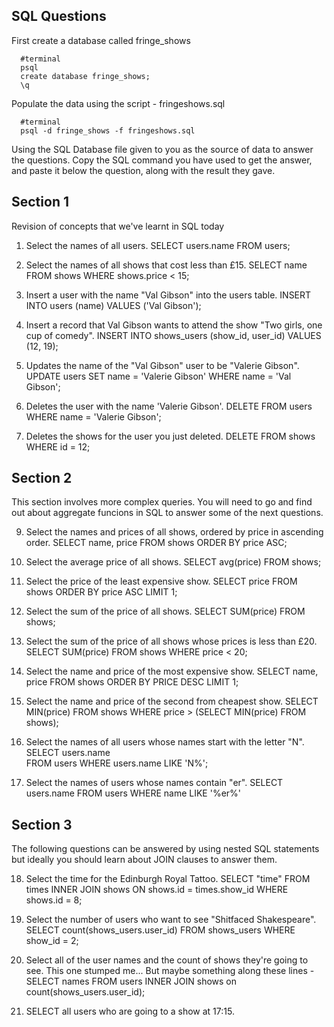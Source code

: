 ## SQL Questions

First create a database called fringe_shows
```
  #terminal
  psql
  create database fringe_shows;
  \q
```

Populate the data using the script - fringeshows.sql
```
  #terminal
  psql -d fringe_shows -f fringeshows.sql
```

Using the SQL Database file given to you as the source of data to answer the questions.  Copy the SQL command you have used to get the answer, and paste it below the question, along with the result they gave.


## Section 1

  Revision of concepts that we've learnt in SQL today

  1. Select the names of all users.
  SELECT users.name FROM users;

  2. Select the names of all shows that cost less than £15.
  SELECT name FROM shows WHERE shows.price < 15;

  3. Insert a user with the name "Val Gibson" into the users table.
  INSERT INTO users (name) VALUES ('Val Gibson');

  4. Insert a record that Val Gibson wants to attend the show "Two girls, one cup of comedy".
  INSERT INTO shows_users (show_id, user_id) VALUES (12, 19);

  5. Updates the name of the "Val Gibson" user to be "Valerie Gibson".
  UPDATE users SET name = 'Valerie Gibson' WHERE name = 'Val Gibson';

  6. Deletes the user with the name 'Valerie Gibson'.
  DELETE FROM users WHERE name = 'Valerie Gibson';

  7. Deletes the shows for the user you just deleted.
  DELETE FROM shows WHERE id = 12;

## Section 2

  This section involves more complex queries.  You will need to go and find out about aggregate funcions in SQL to answer some of the next questions.

  9. Select the names and prices of all shows, ordered by price in ascending order.
  SELECT name, price 
  FROM shows
  ORDER BY price ASC;

  10. Select the average price of all shows.
  SELECT avg(price)
  FROM shows;

  11. Select the price of the least expensive show.
  SELECT price 
  FROM shows
  ORDER BY price ASC
  LIMIT 1;

  12. Select the sum of the price of all shows.
  SELECT SUM(price) FROM shows; 

  13. Select the sum of the price of all shows whose prices is less than £20.
  SELECT SUM(price) 
  FROM shows
  WHERE price < 20;

  14. Select the name and price of the most expensive show.
  SELECT name, price
  FROM shows
  ORDER BY PRICE DESC 
  LIMIT 1;

  15. Select the name and price of the second from cheapest show.
  SELECT MIN(price) 
  FROM shows 
  WHERE price > (SELECT MIN(price) FROM shows);

  16. Select the names of all users whose names start with the letter "N".
  SELECT users.name  
  FROM users
  WHERE users.name LIKE 'N%';

  17. Select the names of users whose names contain "er".
  SELECT users.name 
  FROM users 
  WHERE name LIKE '%er%'


## Section 3

  The following questions can be answered by using nested SQL statements but ideally you should learn about JOIN clauses to answer them.

  18. Select the time for the Edinburgh Royal Tattoo.
  SELECT "time"
  FROM times
  INNER JOIN shows ON shows.id = times.show_id
  WHERE shows.id = 8;

  19. Select the number of users who want to see "Shitfaced Shakespeare".
  SELECT count(shows_users.user_id)
  FROM shows_users
  WHERE show_id = 2;

  20. Select all of the user names and the count of shows they're going to see.
  This one stumped me...
  But maybe something along these lines -
  SELECT names 
  FROM users
  INNER JOIN shows on
  count(shows_users.user_id);

  21. SELECT all users who are going to a show at 17:15.
